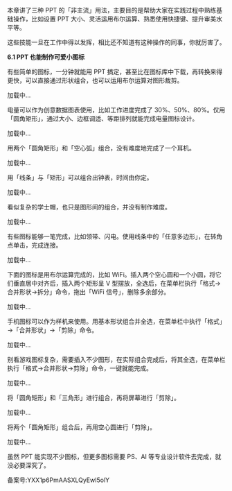 本章讲了三种 PPT 的「非主流」用法，主要目的是帮助大家在实践过程中熟练基础操作，比如设置 PPT 大小、灵活运用布尔运算、熟悉使用快捷键、提升审美水平等。

这些技能一旦在工作中得以发挥，相比还不知道有这种操作的同事，你就厉害了。

**6.1 PPT 也能制作可爱小图标**  
  
有些简单的图标，一分钟就能用 PPT 搞定，甚至比在图标库中下载，再转换来得更快，可以直接通过形状组合，也可以运用布尔运算对图形裁剪。

加载中...

  
电量可以作为创意数据图表使用，比如工作进度完成了 30\%、50\%、80\%。仅用「圆角矩形」，通过大小、边框调适、等距排列就能完成电量图标设计。

加载中...

用两个「圆角矩形」和「空心弧」组合，没有难度地完成了一个耳机。

加载中...

用「线条」与「矩形」可以组合出钟表，时间由你定。

加载中...

看似复杂的学士帽，也只是图形间的组合，并没有制作难度。

加载中...

有些图标能够一笔完成，比如领带、闪电。使用线条中的「任意多边形」，在转角点单击，完成连接。

加载中...

下面的图标是用布尔运算完成的，比如 WiFi。插入两个空心圆和一个小圆，将它们垂直居中对齐后，插入两个矩形呈 V 型摆放，全选后，在菜单栏执行「格式→合并形状→拆分」命令，拖出「WiFi 信号」，删除多余部分。

  

加载中...

手机图标可以作为样机来使用。用基本形状组合并全选，在菜单栏中执行「格式」→「合并形状」→「剪除」命令。

  

加载中...

别看游戏图标复杂，需要插入不少图形，在实际组合完成后，将其全选，在菜单栏执行「格式→合并形状→剪除」命令，一键就能完成。

加载中...

将「圆角矩形」和「三角形」进行组合，再将屏幕进行「剪除」。

加载中...

将两个「圆角矩形」组合后，再用空心圆进行「剪除」。

  

加载中...

虽然 PPT 能实现不少图标，但更多图标需要 PS、AI 等专业设计软件去完成，就没必要深究了。

备案号:YXX1p6PmAASXLQyEwI5olY